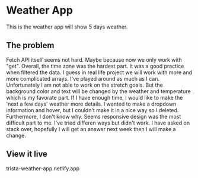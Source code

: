 # Weather App

This is the weather app will show 5 days weather. 

## The problem

Fetch API itself seems not hard. Maybe because now we only work with "get". Overall, the time zone was the hardest part. It was a good practice when filtered the data. I guess in real life project we will work with more and more complicated arrays. I've played around as much as I can. Unfortunately I am not able to work on the stretch goals. But the background color and text will be changed by the weather and temperature which is my favorate part. If I have enough time, I would like to make the 'next a few days' weather more details. I wanted to make a dropdown information and hover, but I couldn't make it in a nice way so I deleted. Furthermore, I don't know why. Seems responsive design was the most difficult part to me. I've tried differen ways but didn't work. I have asked on stack over, hopefully I will get an answer next week then I will make a change. 

## View it live

trista-weather-app.netlify.app
